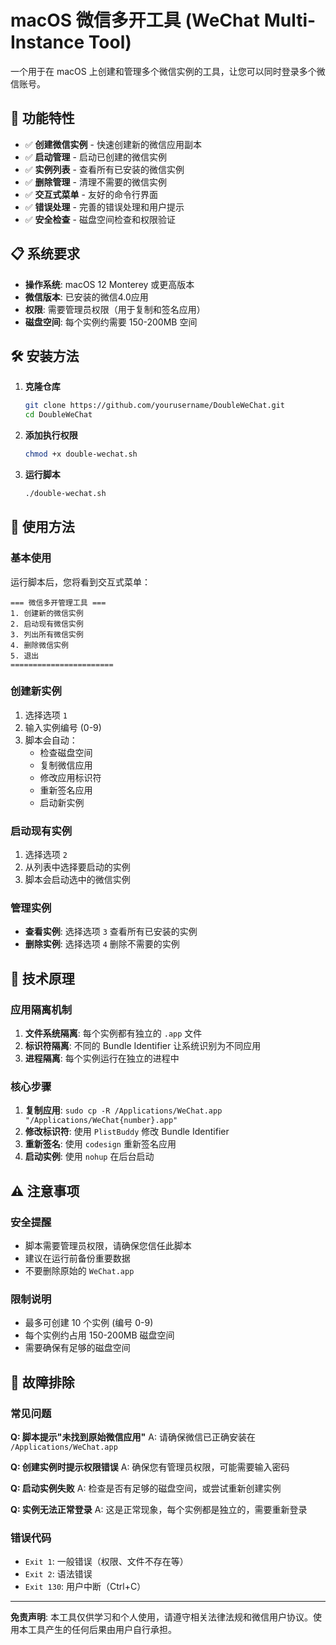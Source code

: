 # macOS 微信多开工具 (WeChat Multi-Instance Tool)

一个用于在 macOS 上创建和管理多个微信实例的工具，让您可以同时登录多个微信账号。

## 🚀 功能特性

- ✅ **创建微信实例** - 快速创建新的微信应用副本
- ✅ **启动管理** - 启动已创建的微信实例
- ✅ **实例列表** - 查看所有已安装的微信实例
- ✅ **删除管理** - 清理不需要的微信实例
- ✅ **交互式菜单** - 友好的命令行界面
- ✅ **错误处理** - 完善的错误处理和用户提示
- ✅ **安全检查** - 磁盘空间检查和权限验证

## 📋 系统要求

- **操作系统**: macOS 12 Monterey 或更高版本
- **微信版本**: 已安装的微信4.0应用
- **权限**: 需要管理员权限（用于复制和签名应用）
- **磁盘空间**: 每个实例约需要 150-200MB 空间

## 🛠️ 安装方法

1. **克隆仓库**
   ```bash
   git clone https://github.com/yourusername/DoubleWeChat.git
   cd DoubleWeChat
   ```

2. **添加执行权限**
   ```bash
   chmod +x double-wechat.sh
   ```

3. **运行脚本**
   ```bash
   ./double-wechat.sh
   ```

## 📖 使用方法

### 基本使用

运行脚本后，您将看到交互式菜单：

```
=== 微信多开管理工具 ===
1. 创建新的微信实例
2. 启动现有微信实例
3. 列出所有微信实例
4. 删除微信实例
5. 退出
=======================
```

### 创建新实例

1. 选择选项 `1`
2. 输入实例编号 (0-9)
3. 脚本会自动：
   - 检查磁盘空间
   - 复制微信应用
   - 修改应用标识符
   - 重新签名应用
   - 启动新实例

### 启动现有实例

1. 选择选项 `2`
2. 从列表中选择要启动的实例
3. 脚本会启动选中的微信实例

### 管理实例

- **查看实例**: 选择选项 `3` 查看所有已安装的实例
- **删除实例**: 选择选项 `4` 删除不需要的实例

## 🔧 技术原理

### 应用隔离机制

1. **文件系统隔离**: 每个实例都有独立的 `.app` 文件
2. **标识符隔离**: 不同的 Bundle Identifier 让系统识别为不同应用
3. **进程隔离**: 每个实例运行在独立的进程中

### 核心步骤

1. **复制应用**: `sudo cp -R /Applications/WeChat.app "/Applications/WeChat{number}.app"`
2. **修改标识符**: 使用 `PlistBuddy` 修改 Bundle Identifier
3. **重新签名**: 使用 `codesign` 重新签名应用
4. **启动实例**: 使用 `nohup` 在后台启动

## ⚠️ 注意事项

### 安全提醒

- 脚本需要管理员权限，请确保您信任此脚本
- 建议在运行前备份重要数据
- 不要删除原始的 `WeChat.app`

### 限制说明

- 最多可创建 10 个实例 (编号 0-9)
- 每个实例约占用 150-200MB 磁盘空间
- 需要确保有足够的磁盘空间

## 🐛 故障排除

### 常见问题

**Q: 脚本提示"未找到原始微信应用"**
A: 请确保微信已正确安装在 `/Applications/WeChat.app`

**Q: 创建实例时提示权限错误**
A: 确保您有管理员权限，可能需要输入密码

**Q: 启动实例失败**
A: 检查是否有足够的磁盘空间，或尝试重新创建实例

**Q: 实例无法正常登录**
A: 这是正常现象，每个实例都是独立的，需要重新登录

### 错误代码

- `Exit 1`: 一般错误（权限、文件不存在等）
- `Exit 2`: 语法错误
- `Exit 130`: 用户中断（Ctrl+C）

---

**免责声明**: 本工具仅供学习和个人使用，请遵守相关法律法规和微信用户协议。使用本工具产生的任何后果由用户自行承担。
